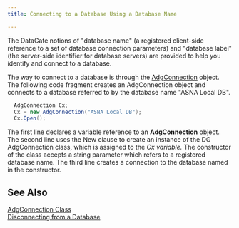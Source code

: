 ```yaml
---
title: Connecting to a Database Using a Database Name

---
```


The DataGate notions of "database name" (a registered client-side reference to a set of database connection parameters) and "database label" (the server-side identifier for database servers) are provided to help you identify and connect to a database.

The way to connect to a database is through the [ AdgConnection](adg-connection-class.html) object. The following code fragment creates an AdgConnection object and connects to a database referred to by the database name "ASNA Local DB".

```cs 
  AdgConnection Cx;
  Cx = new AdgConnection("ASNA Local DB");
  Cx.Open();
```

The first line declares a variable reference to an **AdgConnection** object. The second line uses the New clause to create an instance of the DG AdgConnection class, which is assigned to the *Cx variable.* The constructor of the class accepts a string parameter which refers to a registered database name. The third line creates a connection to the database named in the constructor. 
## See Also


[AdgConnection Class](adg-connection-class.html)
      <span>
        <br />
      </span>
      <span>
        [ Disconnecting 
							from a Database](disconnectingfroma-database.html)
        <br />
      </span>

